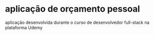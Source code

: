 # aplicação de orçamento pessoal
aplicação desenvolvida durante o curso de desenvolvedor full-stack na plataforma Udemy 
